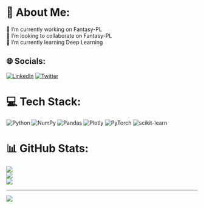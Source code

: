 # 💫 About Me:
🔭 I’m currently working on Fantasy-PL<br>👯 I’m looking to collaborate on Fantasy-PL<br>🌱 I’m currently learning Deep Learning<br>


## 🌐 Socials:
[![LinkedIn](https://img.shields.io/badge/LinkedIn-%230077B5.svg?logo=linkedin&logoColor=white)](https://linkedin.com/in/NishantDahal) [![Twitter](https://img.shields.io/badge/Twitter-%231DA1F2.svg?logo=Twitter&logoColor=white)](https://twitter.com/@nishantdahal17) 

# 💻 Tech Stack:
![Python](https://img.shields.io/badge/python-3670A0?style=plastic&logo=python&logoColor=ffdd54) ![NumPy](https://img.shields.io/badge/numpy-%23013243.svg?style=plastic&logo=numpy&logoColor=white) ![Pandas](https://img.shields.io/badge/pandas-%23150458.svg?style=plastic&logo=pandas&logoColor=white) ![Plotly](https://img.shields.io/badge/Plotly-%233F4F75.svg?style=plastic&logo=plotly&logoColor=white) ![PyTorch](https://img.shields.io/badge/PyTorch-%23EE4C2C.svg?style=plastic&logo=PyTorch&logoColor=white) ![scikit-learn](https://img.shields.io/badge/scikit--learn-%23F7931E.svg?style=plastic&logo=scikit-learn&logoColor=white)
# 📊 GitHub Stats:
![](https://github-readme-stats.vercel.app/api?username=NishantDahal&theme=dark&hide_border=false&include_all_commits=true&count_private=true)<br/>
![](https://github-readme-streak-stats.herokuapp.com/?user=NishantDahal&theme=dark&hide_border=false)<br/>
![](https://github-readme-stats.vercel.app/api/top-langs/?username=NishantDahal&theme=dark&hide_border=false&include_all_commits=true&count_private=true&layout=compact)

---
[![](https://visitcount.itsvg.in/api?id=NishantDahal&icon=7&color=11)](https://visitcount.itsvg.in)

<!-- Proudly created with GPRM ( https://gprm.itsvg.in ) -->
